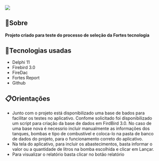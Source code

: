 <h1> 
<img src="https://ik.imagekit.io/mc1/Tela%20ControleAbastecimento.png?updatedAt=1696851078769.png">
</h1>

## 📝Sobre
#### Projeto criado para teste do processo de seleção da Fortes tecnologia

## 🚀Tecnologias usadas
- Delphi 11
- Firebird 3.0
- FireDac
- Fortes Report
- Github
## 📋Orientações 
- Junto com o projeto está disponibilizado uma base de bados para facilitar os testes no aplicativo. Confome solicitado foi disponibilizado um script para criação da base de dados em FirdBird 3.0. No caso de uma base nova é necessrio incluir manualmente as informações dos tanques, bombas e tipo de combustível e coloca-lo na pasta de banco de dados do projeto, para o funcionamento correto do aplicativo.
- Na tela do aplicativo, para incluir os abastecimentos, basta informar o valor ou a quantidade de litros na bomba escolhida e clicar em Lançar.
- Para visualizar o relatório basta clicar no botão relatório
